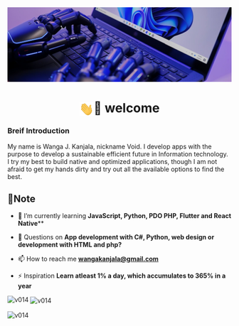 <img src="banner.jpg" alt="image of red chuck taylors with rain dripping">

<h1 align="center"><img align="center" src="wave.gif" alt="v014" height="32" width="32" /></a>🙂 welcome</h1>

### Breif Introduction

My name is Wanga J. Kanjala, nickname Void. I develop apps with the purpose to develop a sustainable efficient future in Information technology. I try my best to build native and optimized applications, though I am not afraid to get my hands dirty and try out all the available options to find the best.

## 📝Note

- 🌱 I’m currently learning **JavaScript, Python, PDO PHP, Flutter and React Native****

- 💬 Questions on **App development with C#, Python, web design or development with HTML and php?**

- 📫 How to reach me **wangakanjala@gmail.com**

- ⚡ Inspiration **Learn atleast 1% a day, which accumulates to 365% in a year**

<p><img align="left" src="https://github-readme-stats.vercel.app/api/top-langs?username=v014&show_icons=true&locale=en&layout=compact" alt="v014" /></p>

<p>&nbsp;<img align="center" src="https://github-readme-stats.vercel.app/api?username=v014&show_icons=true&locale=en" alt="v014" /></p>

<p><img align="center" src="https://github-readme-streak-stats.herokuapp.com/?user=v014&" alt="v014" /></p>


